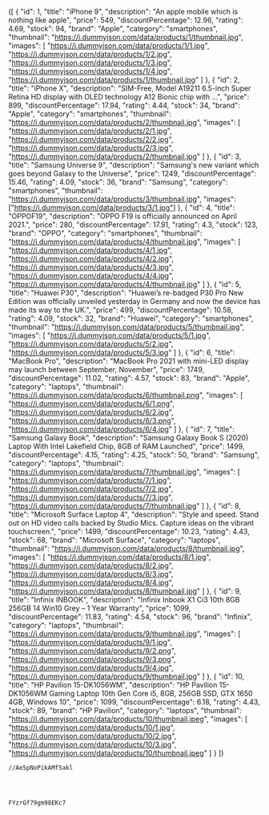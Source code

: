 ([
    {
      "id": 1,
      "title": "iPhone 9",
      "description": "An apple mobile which is nothing like apple",
      "price": 549,
      "discountPercentage": 12.96,
      "rating": 4.69,
      "stock": 94,
      "brand": "Apple",
      "category": "smartphones",
      "thumbnail": "https://i.dummyjson.com/data/products/1/thumbnail.jpg",
      "images": [
        "https://i.dummyjson.com/data/products/1/1.jpg",
        "https://i.dummyjson.com/data/products/1/2.jpg",
        "https://i.dummyjson.com/data/products/1/3.jpg",
        "https://i.dummyjson.com/data/products/1/4.jpg",
        "https://i.dummyjson.com/data/products/1/thumbnail.jpg"
      ]
    },
    {
      "id": 2,
      "title": "iPhone X",
      "description": "SIM-Free, Model A19211 6.5-inch Super Retina HD display with OLED technology A12 Bionic chip with ...",
      "price": 899,
      "discountPercentage": 17.94,
      "rating": 4.44,
      "stock": 34,
      "brand": "Apple",
      "category": "smartphones",
      "thumbnail": "https://i.dummyjson.com/data/products/2/thumbnail.jpg",
      "images": [
        "https://i.dummyjson.com/data/products/2/1.jpg",
        "https://i.dummyjson.com/data/products/2/2.jpg",
        "https://i.dummyjson.com/data/products/2/3.jpg",
        "https://i.dummyjson.com/data/products/2/thumbnail.jpg"
      ]
    },
    {
      "id": 3,
      "title": "Samsung Universe 9",
      "description": "Samsung's new variant which goes beyond Galaxy to the Universe",
      "price": 1249,
      "discountPercentage": 15.46,
      "rating": 4.09,
      "stock": 36,
      "brand": "Samsung",
      "category": "smartphones",
      "thumbnail": "https://i.dummyjson.com/data/products/3/thumbnail.jpg",
      "images": ["https://i.dummyjson.com/data/products/3/1.jpg"]
    },
    {
      "id": 4,
      "title": "OPPOF19",
      "description": "OPPO F19 is officially announced on April 2021.",
      "price": 280,
      "discountPercentage": 17.91,
      "rating": 4.3,
      "stock": 123,
      "brand": "OPPO",
      "category": "smartphones",
      "thumbnail": "https://i.dummyjson.com/data/products/4/thumbnail.jpg",
      "images": [
        "https://i.dummyjson.com/data/products/4/1.jpg",
        "https://i.dummyjson.com/data/products/4/2.jpg",
        "https://i.dummyjson.com/data/products/4/3.jpg",
        "https://i.dummyjson.com/data/products/4/4.jpg",
        "https://i.dummyjson.com/data/products/4/thumbnail.jpg"
      ]
    },
    {
      "id": 5,
      "title": "Huawei P30",
      "description": "Huawei’s re-badged P30 Pro New Edition was officially unveiled yesterday in Germany and now the device has made its way to the UK.",
      "price": 499,
      "discountPercentage": 10.58,
      "rating": 4.09,
      "stock": 32,
      "brand": "Huawei",
      "category": "smartphones",
      "thumbnail": "https://i.dummyjson.com/data/products/5/thumbnail.jpg",
      "images": [
        "https://i.dummyjson.com/data/products/5/1.jpg",
        "https://i.dummyjson.com/data/products/5/2.jpg",
        "https://i.dummyjson.com/data/products/5/3.jpg"
      ]
    },
    {
      "id": 6,
      "title": "MacBook Pro",
      "description": "MacBook Pro 2021 with mini-LED display may launch between September, November",
      "price": 1749,
      "discountPercentage": 11.02,
      "rating": 4.57,
      "stock": 83,
      "brand": "Apple",
      "category": "laptops",
      "thumbnail": "https://i.dummyjson.com/data/products/6/thumbnail.png",
      "images": [
        "https://i.dummyjson.com/data/products/6/1.png",
        "https://i.dummyjson.com/data/products/6/2.jpg",
        "https://i.dummyjson.com/data/products/6/3.png",
        "https://i.dummyjson.com/data/products/6/4.jpg"
      ]
    },
    {
      "id": 7,
      "title": "Samsung Galaxy Book",
      "description": "Samsung Galaxy Book S (2020) Laptop With Intel Lakefield Chip, 8GB of RAM Launched",
      "price": 1499,
      "discountPercentage": 4.15,
      "rating": 4.25,
      "stock": 50,
      "brand": "Samsung",
      "category": "laptops",
      "thumbnail": "https://i.dummyjson.com/data/products/7/thumbnail.jpg",
      "images": [
        "https://i.dummyjson.com/data/products/7/1.jpg",
        "https://i.dummyjson.com/data/products/7/2.jpg",
        "https://i.dummyjson.com/data/products/7/3.jpg",
        "https://i.dummyjson.com/data/products/7/thumbnail.jpg"
      ]
    },
    {
      "id": 8,
      "title": "Microsoft Surface Laptop 4",
      "description": "Style and speed. Stand out on HD video calls backed by Studio Mics. Capture ideas on the vibrant touchscreen.",
      "price": 1499,
      "discountPercentage": 10.23,
      "rating": 4.43,
      "stock": 68,
      "brand": "Microsoft Surface",
      "category": "laptops",
      "thumbnail": "https://i.dummyjson.com/data/products/8/thumbnail.jpg",
      "images": [
        "https://i.dummyjson.com/data/products/8/1.jpg",
        "https://i.dummyjson.com/data/products/8/2.jpg",
        "https://i.dummyjson.com/data/products/8/3.jpg",
        "https://i.dummyjson.com/data/products/8/4.jpg",
        "https://i.dummyjson.com/data/products/8/thumbnail.jpg"
      ]
    },
    {
      "id": 9,
      "title": "Infinix INBOOK",
      "description": "Infinix Inbook X1 Ci3 10th 8GB 256GB 14 Win10 Grey – 1 Year Warranty",
      "price": 1099,
      "discountPercentage": 11.83,
      "rating": 4.54,
      "stock": 96,
      "brand": "Infinix",
      "category": "laptops",
      "thumbnail": "https://i.dummyjson.com/data/products/9/thumbnail.jpg",
      "images": [
        "https://i.dummyjson.com/data/products/9/1.jpg",
        "https://i.dummyjson.com/data/products/9/2.png",
        "https://i.dummyjson.com/data/products/9/3.png",
        "https://i.dummyjson.com/data/products/9/4.jpg",
        "https://i.dummyjson.com/data/products/9/thumbnail.jpg"
      ]
    },
    {
      "id": 10,
      "title": "HP Pavilion 15-DK1056WM",
      "description": "HP Pavilion 15-DK1056WM Gaming Laptop 10th Gen Core i5, 8GB, 256GB SSD, GTX 1650 4GB, Windows 10",
      "price": 1099,
      "discountPercentage": 6.18,
      "rating": 4.43,
      "stock": 89,
      "brand": "HP Pavilion",
      "category": "laptops",
      "thumbnail": "https://i.dummyjson.com/data/products/10/thumbnail.jpeg",
      "images": [
        "https://i.dummyjson.com/data/products/10/1.jpg",
        "https://i.dummyjson.com/data/products/10/2.jpg",
        "https://i.dummyjson.com/data/products/10/3.jpg",
        "https://i.dummyjson.com/data/products/10/thumbnail.jpeg"
      ]
    }
])



    //Ae5pNoPikAMf5akl




    FYzrGf79gm98EKc7